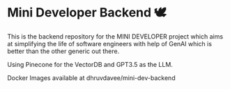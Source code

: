 # Mini Developer Backend 🕊

This is the backend repository for the MINI DEVELOPER project which aims at simplifying the life of software engineers with help of GenAI which is better than the other generic out there.

Using Pinecone for the VectorDB and GPT3.5 as the LLM.

Docker Images available at dhruvdavee/mini-dev-backend
